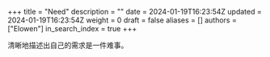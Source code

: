 +++
title = "Need"
description = ""
date = 2024-01-19T16:23:54Z
updated = 2024-01-19T16:23:54Z
weight = 0
draft = false
aliases = []
authors = ["Elowen"]
in_search_index = true
+++

清晰地描述出自己的需求是一件难事。
